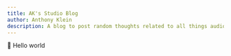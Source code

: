```yaml
---
title: AK's Studio Blog
author: Anthony Klein
description: A blog to post random thoughts related to all things audio, studio, mixing and anything else that comes to mind.
---
```


👋 Hello world
